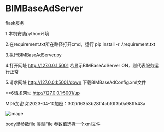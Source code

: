 # BIMBaseAdServer
flask服务


1.本机安装python环境

2.在requirement.txt所在路径打开cmd，运行 pip install -r .\requirement.txt

3.执行BIMBaseAdServer.py

4.打开网址 http://127.0.0.1:5001    若显示BIMBaseAdServer ON，则代表服务运行正常

5.请求网址 http://127.0.0.1:5001/down    下载BIMBaseAdConfig.xml文件

**6请求网址 http://127.0.0.1:5001/up     

MD5加密 如2023-04-10加密：302b16353b28ff4cbf0f3b0a98ff543a

![image](https://user-images.githubusercontent.com/45934872/230812223-37fd30c0-45c8-4636-b366-eb0922dfa254.png)

body里参数file 类型File 参数值选择一个xml文件
